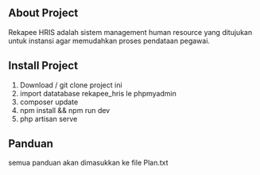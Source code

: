 ## About Project
Rekapee HRIS adalah sistem management human resource yang ditujukan untuk instansi agar memudahkan proses pendataan pegawai.

## Install Project
1. Download / git clone project ini
2. import datatabase rekapee_hris le phpmyadmin
3. composer update
4. npm install && npm run dev
5. php artisan serve

## Panduan
semua panduan akan dimasukkan ke file Plan.txt
